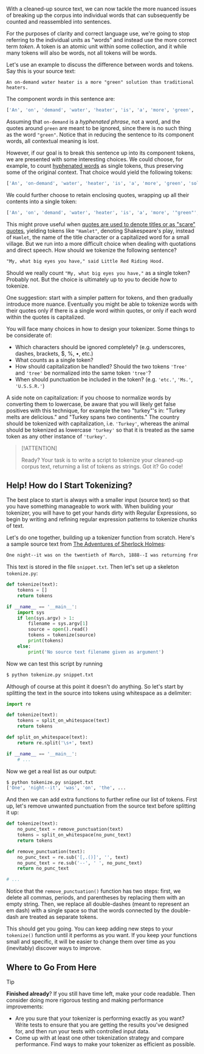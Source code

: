With a cleaned-up source text, we can now tackle the more nuanced issues of breaking up the corpus into individual words that can subsequently be counted and reassembled into sentences.

For the purposes of clarity and correct language use, we're going to stop referring to the individual units as "words" and instead use the more correct term *token*. A token is an atomic unit within some collection, and it while many tokens will also be words, not all tokens will be words.

Let's use an example to discuss the difference between words and tokens. Say this is your source text:

    An on-demand water heater is a more "green" solution than traditional heaters.

The component *words* in this sentence are:

```python
['An', 'on', 'demand', 'water', 'heater', 'is', 'a', 'more', 'green', 'solution', 'than', 'traditional', 'heaters']
```

Assuming that `on-demand` is a *hyphenated phrase*, not a word, and the quotes around `green` are meant to be ignored, since there is no such thing as the word `"green"`. Notice that in reducing the sentence to its component words, all contextual meaning is lost.

However, if our goal is to break this sentence up into its component tokens, we are presented with some interesting choices. We could choose, for example, to count [hyphenated words](http://www.grammarbook.com/punctuation/hyphens.asp) as single tokens, thus preserving some of the original context. That choice would yield the following tokens:

```python
['An', 'on-demand', 'water', 'heater', 'is', 'a', 'more', 'green', 'solution', 'than', 'traditional', 'heaters']
```

We could further choose to retain enclosing quotes, wrapping up all their contents into a single token:

```python
['An', 'on', 'demand', 'water', 'heater', 'is', 'a', 'more', '"green"', 'solution', 'than', 'traditional', 'heaters']
```

This might prove useful when [quotes are used to denote titles or as "scare" quotes](https://en.wikipedia.org/wiki/Quotation_mark#Quotation_marks_in_English), yielding tokens like `"Hamlet"`, denoting Shakespeare's play, instead of `Hamlet`, the name of the title character or a capitalized word for a small village. But we run into a more difficult choice when dealing with quotations and direct speech. How should we tokenize the following sentence?

```txt
"My, what big eyes you have," said Little Red Riding Hood.
```

Should we really count `"My, what big eyes you have,"` as a single token? Probably not. But the choice is ultimately up to you to decide *how* to tokenize.

One suggestion: start with a simpler pattern for tokens, and then gradually introduce more nuance. Eventually you might be able to tokenize words with their quotes only if there is a single word within quotes, or only if each word within the quotes is capitalized.

You will face many choices in how to design your tokenizer. Some things to be considerate of:

- Which characters should be ignored completely? (e.g. underscores, dashes, brackets, $, %, •, etc.)
- What counts as a single token?
- How should capitalization be handled? Should the two tokens `'Tree'` and `'tree'` be normalized into the same token `'tree'`?
- When should punctuation be included in the token? (e.g. `'etc.'`, `'Ms.'`, `'U.S.S.R.'`)

A side note on capitalization: if you choose to normalize words by converting them to lowercase, be aware that you will likely get false positives with this technique, for example the two "turkey"'s in: "Turkey melts are delicious." and "Turkey spans two continents." The country should be tokenized with capitalization, i.e. `'Turkey'`, whereas the animal should be tokenized as lowercase `'turkey'` so that it is treated as the same token as any other instance of `'turkey'`.

> [!ATTENTION]
>
> Ready? Your task is to write a script to tokenize your cleaned-up corpus text, returning a list of tokens as strings. Got it? Go code!

## Help! How do I Start Tokenizing?

The best place to start is always with a smaller input (source text) so that you have something manageable to work with. When building your tokenizer, you will have to get your hands dirty with Regular Expressions, so begin by writing and refining regular expression patterns to tokenize chunks of text.

Let's do one together, building up a tokenizer function from scratch. Here's a sample source text from [The Adventures of Sherlock Holmes](http://www.gutenberg.org/ebooks/1661):

```txt
One night--it was on the twentieth of March, 1888--I was returning from a journey to a patient (for I had now returned to civil practice), when my way led me through Baker Street. As I passed the well-remembered door, which must always be associated in my mind with my wooing, and with the dark incidents of the Study in Scarlet, I was seized with a keen desire to see Holmes again, and to know how he was employing his extraordinary powers.
```

This text is stored in the file `snippet.txt`. Then let's set up a skeleton `tokenize.py`:

```python
def tokenize(text):
    tokens = []
    return tokens

if __name__ == '__main__':
    import sys
    if len(sys.argv) > 1:
        filename = sys.argv[1]
        source = open().read()
        tokens = tokenize(source)
        print(tokens)
    else:
        print('No source text filename given as argument')
```

Now we can test this script by running

```bash
$ python tokenize.py snippet.txt
```

Although of course at this point it doesn't do anything. So let's start by splitting the text in the source into tokens using whitespace as a delimiter:

```python
import re

def tokenize(text):
    tokens = split_on_whitespace(text)
    return tokens

def split_on_whitespace(text):
    return re.split('\s+', text)

if __name__ == '__main__':
    # ...
```

Now we get a real list as our output:

```bash
$ python tokenize.py snippet.txt
['One', 'night--it', 'was', 'on', 'the', ...
```

And then we can add extra functions to further refine our list of tokens. First up, let's remove unwanted punctuation from the source text before splitting it up:

```python
def tokenize(text):
    no_punc_text = remove_punctuation(text)
    tokens = split_on_whitespace(no_punc_text)
    return tokens

def remove_punctuation(text):
    no_punc_text = re.sub('[,.()]', '', text)
    no_punc_text = re.sub('--', ' ', no_punc_text)
    return no_punc_text

# ...
```

Notice that the `remove_punctuation()` function has two steps: first, we delete all commas, periods, and parentheses by replacing them with an empty string. Then, we replace all double-dashes (meant to represent an em dash) with a single space so that the words connected by the double-dash are treated as separate tokens.

This should get you going. You can keep adding new steps to your `tokenize()` function until it performs as you want. If you keep your functions small and specific, it will be easier to change them over time as you (inevitably) discover ways to improve.

## Where to Go From Here

> [!TIP]
>
> **Finished already**? If you still have time left, make your code readable. Then consider doing more rigorous testing and making performance improvements:
>
> - Are you sure that your tokenizer is performing exactly as you want? Write tests to ensure that you are getting the results you've designed for, and then run your tests with controlled input data.
> - Come up with at least one other tokenization strategy and compare performance. Find ways to make your tokenizer as efficient as possible.
